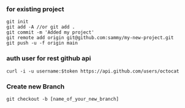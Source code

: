 ### for existing project
```shell
git init
git add -A //or git add . 
git commit -m 'Added my project'
git remote add origin git@github.com:sammy/my-new-project.git
git push -u -f origin main
```
### auth user for rest github api
```shell
curl -i -u username:$token https://api.github.com/users/octocat
```
### Create new Branch
```shell
git checkout -b [name_of_your_new_branch]
```
